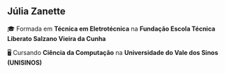## Júlia Zanette

🎓 Formada em **Técnica em Eletrotécnica** na **Fundação Escola Técnica Liberato Salzano Vieira da Cunha**

🖥️ Cursando **Ciência da Computação** na **Universidade do Vale dos Sinos** **(UNISINOS)**
